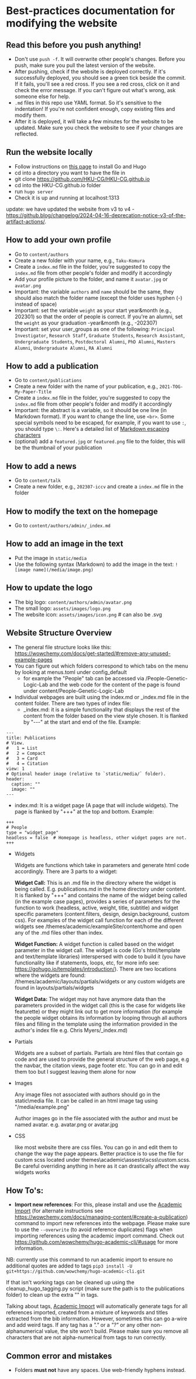 # Best-practices documentation for modifying the website

## Read this before you push anything!
* Don't use `push -f`. It will overwrite other people's changes. Before you push, make sure you pull the latest version of the website.
* After pushing, check if the website is deployed correctly. If it's successfully deployed, you should see a green tick beside the commit. If it fails, you'll see a red cross. If you see a red cross, click on it and check the error message. If you can't figure out what's wrong, ask someone else for help.
* `.md` files in this repo use YAML format. So it's sensitive to the indentation! If you're not confident enough, copy existing files and modify them.
* After it is deployed, it will take a few minutes for the website to be updated. Make sure you check the website to see if your changes are reflected.

## Run the website locally
* Follow instructions on [this page](https://university.wowchemy.com/getting-started/install-hugo/) to install Go and Hugo
* cd into a directory you want to have the file in
* git clone https://github.com/HKU-CG/HKU-CG.github.io
* cd into the HKU-CG.github.io folder
* run `hugo server`
* Check it is up and running at localhost:1313

update: we have updated the website from v3 to v4 - https://github.blog/changelog/2024-04-16-deprecation-notice-v3-of-the-artifact-actions/.

## How to add your own profile
* Go to `content/authors`
* Create a new folder with your name, e.g., `Taku-Komura`
* Create a `index.md` file in the folder, you're suggested to copy the `index.md` file from other people's folder and modify it accordingly
* Add your profile picture to the folder, and name it `avatar.jpg` or `avatar.png`
* Important: the variable `authors` and `name` should be the same, they should also match the folder name (except the folder uses hyphen (-) instead of space)
* Important: set the variable `weight` as your start year&month (e.g., 202301) so that the order of people is correct. If you're an alumni, set the `weight` as your graduation -year&month (e.g., -202307)
* Important: set your user_groups as one of the following: `Principal Investigator`, `Research Staff`, `Graduate Students`, `Research Assistant`, `Undergraduate Students`, `Postdoctoral Alumni`, `PhD Alumni`, `Masters Alumni`, `Undergraduate Alumni`, `RA Alumni`

## How to add a publication
* Go to `content/publications`
* Create a new folder with the name of your publication, e.g., `2021-TOG-My-Paper-Title`
* Create a `index.md` file in the folder, you're suggested to copy the `index.md` file from other people's folder and modify it accordingly
* Important: the abstract is a variable, so it should be one line (in Markdown format). If you want to change the line, use `<br>`. Some special symbols need to be escaped, for example, if you want to use `:`, you should type `\:`. Here's a detailed list of [Markdown escaping characters](https://github.com/mattcone/markdown-guide/blob/master/_basic-syntax/escaping-characters.md)
* (optional) add a `featured.jpg` or `featured.png` file to the folder, this will be the thumbnail of your publication

## How to add a news
* Go to `content/talk`
* Create a new folder, e.g., `202307-iccv` and create a `index.md` file in the folder

## How to modify the text on the homepage
* Go to `content/authors/admin/_index.md`

## How to add an image in the text
* Put the image in `static/media`
* Use the following syntax (Markdown) to add the image in the text: `![image name](/media/image.png)`

## How to update the logo
* The big logo: `content/authors/admin/avatar.png`
* The small logo: `assets/images/logo.png`
* The website icon: `assets/images/icon.png`  # can also be .svg

## Website Structure Overview

* The general file structure looks like this: https://wowchemy.com/docs/get-started/#remove-any-unused-example-pages
* You can figure out which folders correspond to which tabs on the menu by looking at menus.toml under config\_default
  * for example the "People" tab can be accessed via <website url>/People-Genetic-Logic-Lab and the web code for the content of the page is found under content/People-Genetic-Logic-Lab
* Individual webpages are built using the index.md or _index.md file in the content folder. There are two types of index file:
  * _index.md: it is a simple functionality that displays the rest of the content from the folder based on the view style chosen. It is flanked by "---" at the start and end of the file. Example:

~~~~
---
title: Publications
# View.
#   1 = List
#   2 = Compact
#   3 = Card
#   4 = Citation
view: 1
# Optional header image (relative to `static/media/` folder).
header:
  caption: ""
  image: ""
---
~~~~
  
  * index.md: It is a widget page (A page that will include widgets). The page is flanked by "+++" at the top and bottom. Example:

 ~~~~
+++
# People
type = "widget_page"
headless = false  # Homepage is headless, other widget pages are not.
+++
 ~~~~

* Widgets

  Widgets are functions which take in parameters and generate html code accordingly. There are 3 parts to a widget:

  **Widget Call:** This is an .md file in the directory where the widget is being called. E.g. publications.md in the home directory under content. It is flanked by "+++" and contains the name of the widget being called (in the example case pages), provides a series of parameters for the function to work (headless, active, weight, title, subtitle) and widget specific parameters (content.filters, design, design.background, custom css). For examples of the widget call function for each of the different widgets see /themes/academic/exampleSite/content/home and open any of the .md files other than index.

  **Widget Function:** A widget function is called based on the widget parameter in the widget call. The widget is code (Go's html/template and text/template libraries) interspersed with code to build it (you have functionality like if statements, loops, etc, for more info see: https://gohugo.io/templates/introduction/). There are two locations where the widgets are found: /themes/academic/layouts/partials/widgets or any custom widgets are found in layouts/partials/widgets

  **Widget Data:** The widget may not have anymore data than the parameters provided in the widget call (this is the case for widgets like featurette) or they might link out to get more information (for example the people widget obtains its information by looping through all authors files and filling in the template using the information provided in the author's index file e.g. Chris Myers/_index.md)

* Partials

  Widgets are a subset of partials. Partials are html files that contain go code and are used to provide the general structure of the web page, e.g the navbar, the citation views, page footer etc. You can go in and edit them too but I suggest leaving them alone for now

* Images

  Any image files not associated with authors should go in the static\media file. It can be called in an html image tag using "/media/example.png"

  Author images go in the file associated with the author and must be named avatar.<extension> e.g. avatar.png or avatar.jpg

* CSS

  like most website there are css files. You can go in and edit them to change the way the page appears. Better practice is to use the file for custom scss located under themes\academic\assests\scss\custom.scss. Be careful overriding anything in here as it can drastically affect the way widgets works

## How To's:

* **Import new references**: 
  For this, please install and use the [Academic Import](https://github.com/wowchemy/hugo-academic-cli/#usage) (for alternate instructions see https://wowchemy.com/docs/managing-content/#create-a-publication) command to import new references into the webpage. Please make sure to use the `--overwrite` (to avoid reference duplicates) flags when importing references using the academic import command. Check out https://github.com/wowchemy/hugo-academic-cli/#usage for more information.
  
 NB: currently use this command to run academic import to ensure no additional quotes are added to tags `pip3 install -U git+https://github.com/wowchemy/hugo-academic-cli.git`
 
 If that isn't working tags can be cleaned up using the cleanup_hugo_tagging.py script (make sure the path is to the publications folder) to clean up the extra "" in tags.

  Talking about tags, [Academic Import](https://github.com/wowchemy/hugo-academic-cli/#usage) will automatically generate tags for all references imported, created from a mixture of keywords and titles extracted from the bib information. However, sometimes this can go a-wire and add weird tags. If any tag has a *"."* or a *"?"* or any other non-alphanumerical value, the site won't build. Please make sure you remove all characters that are not alpha-numerical from tags to run correctly.

## Common error and mistakes

* Folders **must not** have any spaces. Use web-friendly hyphens instead.
